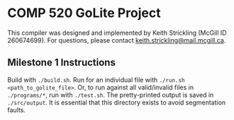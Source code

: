# COMP 520 GoLite Project

This compiler was designed and implemented by Keith Strickling (McGill ID 260674699).
For questions, please contact keith.strickling@mail.mcgill.ca.

## Milestone 1 Instructions
Build with `./build.sh`.
Run for an individual file with `./run.sh <path_to_golite_file>`.
Or, to run against all valid/invalid files in `./programs/*`, run with `./test.sh`.
The pretty-printed output is saved in `./src/output`. It is essential that this directory exists to avoid segmentation faults.
